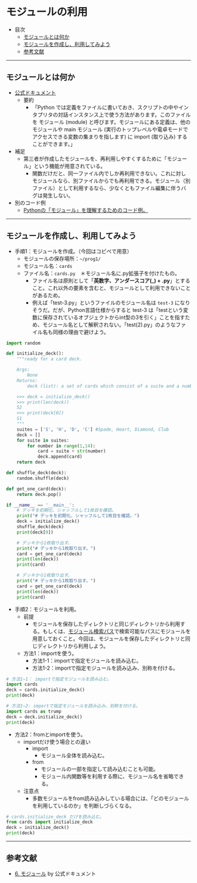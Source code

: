 # モジュールの利用
- 目次
  - <a href="#whatis">モジュールとは何か</a>
  - <a href="#howto">モジュールを作成し、利用してみよう</a>
  - <a href="#ref">参考文献</a>

<hr>

## <a name="whatis">モジュールとは何か</a>
- [公式ドキュメント](https://github.com/naltoma/python_demo_module)
  - 要約
    - 「Python では定義をファイルに書いておき、スクリプトの中やインタプリタの対話インスタンス上で使う方法があります。このファイルを モジュール (module) と呼びます。モジュールにある定義は、他のモジュールや main モジュール (実行のトップレベルや電卓モードでアクセスできる変数の集まりを指します) に import (取り込み) することができます。」
- 補足
  - 第三者が作成したモジュールを、再利用しやすくするために「モジュール」という機能が用意されている。
    - 関数だけだと、同一ファイル内でしか再利用できない。これに対しモジュールなら、別ファイルからでも再利用できる。モジュール（別ファイル）として利用するなら、少なくともファイル編集に伴うバグは発生しない。
- 別のコード例
  - [Pythonの「モジュール」を理解するためのコード例。](https://github.com/naltoma/python_demo_module)

<hr>

## <a name="howto">モジュールを作成し、利用してみよう</a>
- 手順1：モジュールを作成。（今回はコピペで用意）
  - モジュールの保存場所：``~/prog1/``
  - モジュール名：``cards``
  - ファイル名：``cards.py``　＊モジュール名に.py拡張子を付けたもの。
    - ファイル名は原則として「**英数字、アンダースコア(_) + .py**」とすること。これ以外の要素を含むと、モジュールとして利用できないことがあるため。
    - 例えば「test-3.py」というファイルのモジュール名は ``test-3`` になりそうだ。だが、Python言語仕様からすると test-3 は「testという変数に保存されているオブジェクトからint型の3を引く」ことを指すため、モジュール名として解釈されない。「test(2).py」のようなファイル名も同様の理由で避けよう。

```Python
import random

def initialize_deck():
    """ready for a card deck.

    Args:
        None
    Returns:
        deck (list): a set of cards which consist of a suite and a number.

    >>> deck = initialize_deck()
    >>> print(len(deck))
    52
    >>> print(deck[0])
    S1
    """
    suites = ['S', 'H', 'D', 'C'] #Spade, Heart, Diamond, Club
    deck = []
    for suite in suites:
        for number in range(1,14):
            card = suite + str(number)
            deck.append(card)
    return deck

def shuffle_deck(deck):
    random.shuffle(deck)

def get_one_card(deck):
    return deck.pop()

if __name__ == '__main__':
    # デッキを初期化、シャッフルして1枚目を確認。
    print("# デッキを初期化、シャッフルして1枚目を確認。")
    deck = initialize_deck()
    shuffle_deck(deck)
    print(deck[0])

    # デッキから1枚取り出す。
    print("# デッキから1枚取り出す。")
    card = get_one_card(deck)
    print(len(deck))
    print(card)

    # デッキから1枚取り出す。
    print("# デッキから1枚取り出す。")
    card = get_one_card(deck)
    print(len(deck))
    print(card)
```

- 手順2：モジュールを利用。
  - 前提
    - モジュールを保存したディレクトリと同じディレクトリから利用する。もしくは、[モジュール検索パス](https://docs.python.org/ja/3/tutorial/modules.html#the-module-search-path)で検索可能なパスにモジュールを用意しておくこと。今回は、モジュールを保存したディレクトリと同じディレクトリから利用しよう。
  - 方法1：importを使う。
    - 方法1-1：importで指定モジュールを読み込む。
    - 方法1-2：importで指定モジュールを読み込み、別称を付ける。

```Python
# 方法1−1： importで指定モジュールを読み込む。
import cards
deck = cards.initialize_deck()
print(deck)

# 方法1−2: importで指定モジュールを読み込み、別称を付ける。
import cards as trump
deck = deck.initialize_deck()
print(deck)
```

- 方法2：fromとimportを使う。
  - importだけ使う場合との違い
    - import
      - モジュール全体を読み込む。
    - from
      - モジュールの一部を指定して読み込むことも可能。
      - モジュール内関数等を利用する際に、モジュール名を省略できる。
  - 注意点
    - 多数モジュールをfrom読み込みしている場合には、「どのモジュールを利用しているのか」を判断しづらくなる。

```Python
# cards.initialize_deck だけを読み込む。
from cards import initialize_deck
deck = initialize_deck()
print(deck)
```

<hr>

## <a name="ref">参考文献</a>
- [6. モジュール](https://github.com/naltoma/python_demo_module) by 公式ドキュメント

